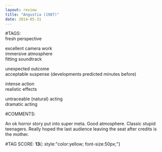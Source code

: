 ```yaml
---  
layout: review  
title: "Angustia (1987)"  
date: 2014-05-31  
---  
```

  
#TAGS:  
fresh perspective  
  
excellent camera work  
immersive atmosphere  
fitting soundtrack  
  
unexpected outcome  
acceptable suspense (developments predicted minutes before)  
  
intense action  
realistic effects  
  
untraceable (natural) acting  
dramatic acting  
  
#COMMENTS:  
  
An ok horror story put into super meta. Good atmosphere. Classic stupid teenagers. Really hoped the last audience leaving the seat after credits is the mother.  
  
  
  
  
  
#TAG SCORE: **13**{: style:"color:yellow; font-size:50px;"}  
